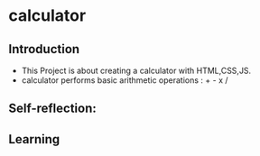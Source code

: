 # calculator
## Introduction
 - This Project is about creating a calculator with HTML,CSS,JS.
 - calculator performs basic arithmetic operations : + - x / 

## Self-reflection:

## Learning

